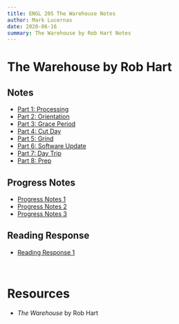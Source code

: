 ```yaml
---
title: ENGL 205 The Warehouse Notes
author: Mark Lucernas
date: 2020-06-16
summary: The Warehouse by Rob Hart Notes
---
```



# The Warehouse by Rob Hart

## Notes

  - [Part 1: Processing](notes/part-1)
  - [Part 2: Orientation](notes/part-2)
  - [Part 3: Grace Period](notes/part-3)
  - [Part 4: Cut Day](notes/part-4)
  - [Part 5: Grind](notes/part-5)
  - [Part 6: Software Update](notes/part-6)
  - [Part 7: Day Trip](notes/part-7)
  - [Part 8: Prep](notes/part-8)


## Progress Notes

  - [Progress Notes 1](file:../../../../../files/summer-2020/ENGL-205/progress-notes/progress_notes_1.docx)
  - [Progress Notes 2](file:../../../../../files/summer-2020/ENGL-205/progress-notes/progress_notes_2.docx)
  - [Progress Notes 3](file:../../../../../files/summer-2020/ENGL-205/progress-notes/progress_notes_3.docx)


## Reading Response

  - [Reading Response 1](file:../../../../../files/summer-2020/ENGL-205/reading-response/reading_response_1.docx)


<br>

# Resources

  - _The Warehouse_ by Rob Hart


